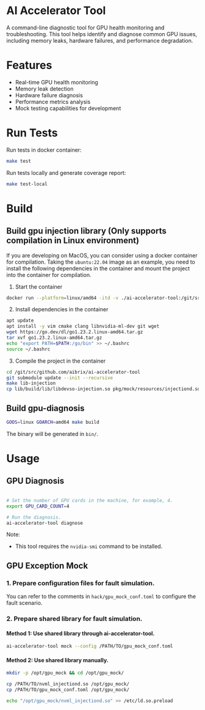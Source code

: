 # AI Accelerator Tool

A command-line diagnostic tool for GPU health monitoring and troubleshooting. This tool helps identify and diagnose common GPU issues, including memory leaks, hardware failures, and performance degradation.

# Features

- Real-time GPU health monitoring
- Memory leak detection
- Hardware failure diagnosis
- Performance metrics analysis
- Mock testing capabilities for development

# Run Tests

Run tests in docker container:
```bash
make test
```

Run tests locally and generate coverage report:

```bash
make test-local
```

# Build

## Build gpu injection library (Only supports compilation in Linux environment)

If you are developing on MacOS, you can consider using a docker container for compilation. 
Taking the `ubuntu:22.04` image as an example, you need to install the following dependencies in the container and mount the project into the container for compilation.

1. Start the container

```bash
docker run --platform=linux/amd64 -itd -v ./ai-accelerator-tool:/git/src/github.com/aibrix/ai-accelerator-tool/ ubuntu:22.04
```

2. Install dependencies in the container

```bash
apt update
apt install -y vim cmake clang libnvidia-ml-dev git wget
wget https://go.dev/dl/go1.23.2.linux-amd64.tar.gz
tar xvf go1.23.2.linux-amd64.tar.gz
echo "export PATH=$PATH:/go/bin" >> ~/.bashrc
source ~/.bashrc
```

3. Compile the project in the container

```bash
cd /git/src/github.com/aibrix/ai-accelerator-tool
git submodule update --init --recursive
make lib-injection
cp lib/build/lib/libdevso-injection.so pkg/mock/resources/injectiond.so
```

## Build gpu-diagnosis

```bash
GOOS=linux GOARCH=amd64 make build
```

The binary will be generated in `bin/`.

# Usage

## GPU Diagnosis

```bash

# Set the number of GPU cards in the machine, for example, 4.
export GPU_CARD_COUNT=4

# Run the diagnosis.
ai-accelerator-tool diagnose
```

Note:
- This tool requires the `nvidia-smi` command to be installed.

## GPU Exception Mock

### 1. Prepare configuration files for fault simulation.

You can refer to the comments in `hack/gpu_mock_conf.toml` to configure the fault scenario.

### 2. Prepare shared library for fault simulation.

#### Method 1: Use shared library through ai-accelerator-tool.

```bash
ai-accelerator-tool mock --config /PATH/TO/gpu_mock_conf.toml
```

#### Method 2: Use shared library manually.

```bash
mkdir -p /opt/gpu_mock && cd /opt/gpu_mock/

cp /PATH/TO/nvml_injectiond.so /opt/gpu_mock/
cp /PATH/TO/gpu_mock_conf.toml /opt/gpu_mock/

echo "/opt/gpu_mock/nvml_injectiond.so" >> /etc/ld.so.preload
```
